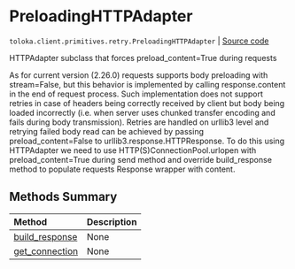 # PreloadingHTTPAdapter
`toloka.client.primitives.retry.PreloadingHTTPAdapter` | [Source code](https://github.com/Toloka/toloka-kit/blob/v1.0.2/src/client/primitives/retry.py#L88)

HTTPAdapter subclass that forces preload_content=True during requests


As for current version (2.26.0) requests supports body preloading with stream=False, but this behavior is
implemented by calling response.content in the end of request process. Such implementation does not support
retries in case of headers being correctly received by client but body being loaded incorrectly (i.e. when server
uses chunked transfer encoding and fails during body transmission). Retries are handled on urllib3 level and
retrying failed body read can be achieved by passing preload_content=False to urllib3.response.HTTPResponse. To do
this using HTTPAdapter we need to use HTTP(S)ConnectionPool.urlopen with preload_content=True during send method and
override build_response method to populate requests Response wrapper with content.

## Methods Summary

| Method | Description |
| :------| :-----------|
[build_response](toloka.client.primitives.retry.PreloadingHTTPAdapter.build_response.md)| None
[get_connection](toloka.client.primitives.retry.PreloadingHTTPAdapter.get_connection.md)| None
